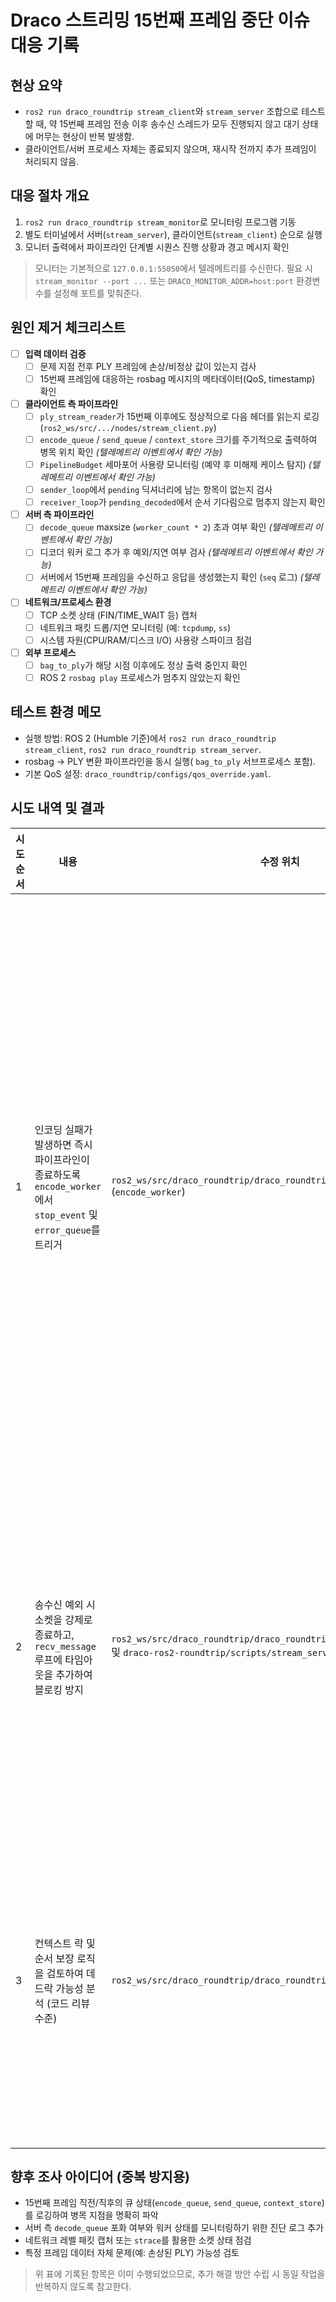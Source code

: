 # Draco 스트리밍 15번째 프레임 중단 이슈 대응 기록

## 현상 요약
- `ros2 run draco_roundtrip stream_client`와 `stream_server` 조합으로 테스트할 때, 약 15번째 프레임 전송 이후 송수신 스레드가 모두 진행되지 않고 대기 상태에 머무는 현상이 반복 발생함.
- 클라이언트/서버 프로세스 자체는 종료되지 않으며, 재시작 전까지 추가 프레임이 처리되지 않음.

## 대응 절차 개요
1. `ros2 run draco_roundtrip stream_monitor`로 모니터링 프로그램 기동
2. 별도 터미널에서 서버(`stream_server`), 클라이언트(`stream_client`) 순으로 실행
3. 모니터 출력에서 파이프라인 단계별 시퀀스 진행 상황과 경고 메시지 확인

> 모니터는 기본적으로 `127.0.0.1:55050`에서 텔레메트리를 수신한다. 필요 시
> `stream_monitor --port ...` 또는 `DRACO_MONITOR_ADDR=host:port` 환경변수를
> 설정해 포트를 맞춰준다.

## 원인 제거 체크리스트
- [ ] **입력 데이터 검증**
  - [ ] 문제 지점 전후 PLY 프레임에 손상/비정상 값이 있는지 검사
  - [ ] 15번째 프레임에 대응하는 rosbag 메시지의 메타데이터(QoS, timestamp) 확인
- [ ] **클라이언트 측 파이프라인**
  - [ ] `ply_stream_reader`가 15번째 이후에도 정상적으로 다음 헤더를 읽는지 로깅 (`ros2_ws/src/.../nodes/stream_client.py`)
  - [ ] `encode_queue` / `send_queue` / `context_store` 크기를 주기적으로 출력하여 병목 위치 확인 *(텔레메트리 이벤트에서 확인 가능)*
  - [ ] `PipelineBudget` 세마포어 사용량 모니터링 (예약 후 미해제 케이스 탐지) *(텔레메트리 이벤트에서 확인 가능)*
  - [ ] `sender_loop`에서 `pending` 딕셔너리에 남는 항목이 없는지 검사
  - [ ] `receiver_loop`가 `pending_decoded`에서 순서 기다림으로 멈추지 않는지 확인
- [ ] **서버 측 파이프라인**
  - [ ] `decode_queue` maxsize (`worker_count * 2`) 초과 여부 확인 *(텔레메트리 이벤트에서 확인 가능)*
  - [ ] 디코더 워커 로그 추가 후 예외/지연 여부 검사 *(텔레메트리 이벤트에서 확인 가능)*
  - [ ] 서버에서 15번째 프레임을 수신하고 응답을 생성했는지 확인 (`seq` 로그) *(텔레메트리 이벤트에서 확인 가능)*
- [ ] **네트워크/프로세스 환경**
  - [ ] TCP 소켓 상태 (FIN/TIME_WAIT 등) 캡처
  - [ ] 네트워크 패킷 드롭/지연 모니터링 (예: `tcpdump`, `ss`)
  - [ ] 시스템 자원(CPU/RAM/디스크 I/O) 사용량 스파이크 점검
- [ ] **외부 프로세스**
  - [ ] `bag_to_ply`가 해당 시점 이후에도 정상 출력 중인지 확인
  - [ ] ROS 2 `rosbag play` 프로세스가 멈추지 않았는지 확인

## 테스트 환경 메모
- 실행 방법: ROS 2 (Humble 기준)에서 `ros2 run draco_roundtrip stream_client`, `ros2 run draco_roundtrip stream_server`.
- rosbag → PLY 변환 파이프라인을 동시 실행( `bag_to_ply` 서브프로세스 포함).
- 기본 QoS 설정: `draco_roundtrip/configs/qos_override.yaml`.

## 시도 내역 및 결과
시도 순서|내용|수정 위치|결과
---|---|---|---
1|인코딩 실패가 발생하면 즉시 파이프라인이 종료하도록 `encode_worker`에서 `stop_event` 및 `error_queue`를 트리거|`ros2_ws/src/draco_roundtrip/draco_roundtrip/nodes/stream_client.py` (`encode_worker`)|인코딩 오류가 빠르게 감지되도록 개선되었으나, 15번째 프레임에서의 정지 문제는 그대로 발생
2|송수신 예외 시 소켓을 강제로 종료하고, `recv_message` 루프에 타임아웃을 추가하여 블로킹 방지|`ros2_ws/src/draco_roundtrip/draco_roundtrip/nodes/stream_server.py` 및 `draco-ros2-roundtrip/scripts/stream_server.py`|서버 측 블로킹은 완화되었으나 중단 현상은 계속 재현
3|컨텍스트 락 및 순서 보장 로직을 검토하여 데드락 가능성 분석 (코드 리뷰 수준)|`ros2_ws/src/draco_roundtrip/draco_roundtrip/nodes/stream_client.py`|락 중첩 조건은 발견되지 않았고, 수정 없이 분석만 진행

## 향후 조사 아이디어 (중복 방지용)
- 15번째 프레임 직전/직후의 큐 상태(`encode_queue`, `send_queue`, `context_store`)를 로깅하여 병목 지점을 명확히 파악
- 서버 측 `decode_queue` 포화 여부와 워커 상태를 모니터링하기 위한 진단 로그 추가
- 네트워크 레벨 패킷 캡처 또는 `strace`를 활용한 소켓 상태 점검
- 특정 프레임 데이터 자체 문제(예: 손상된 PLY) 가능성 검토

> 위 표에 기록된 항목은 이미 수행되었으므로, 추가 해결 방안 수립 시 동일 작업을 반복하지 않도록 참고한다.
